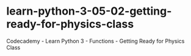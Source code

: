 # learn-python-3-05-02-getting-ready-for-physics-class
Codecademy - Learn Python 3 - Functions - Getting Ready for Physics Class
